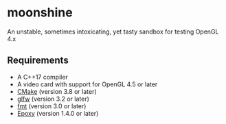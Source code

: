 # moonshine
An unstable, sometimes intoxicating, yet tasty sandbox for testing OpenGL 4.x

## Requirements
* A C++17 compiler
* A video card with support for OpenGL 4.5 or later
* [CMake](http://www.cmake.org/) (version 3.8 or later)
* [glfw](http://www.glfw.org/) (version 3.2 or later)
* [fmt](http://fmtlib.net/) (version 3.0 or later)
* [Epoxy](https://github.com/anholt/libepoxy) (version 1.4.0 or later)
